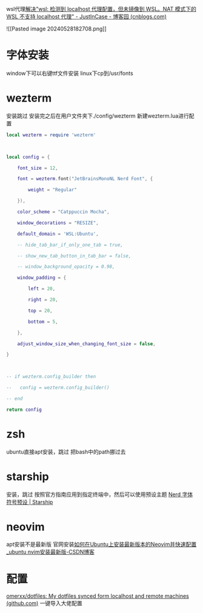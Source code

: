 wsl代理[解决"wsl: 检测到 localhost 代理配置，但未镜像到 WSL。NAT 模式下的 WSL 不支持 localhost 代理" - JustInCase - 博客园 (cnblogs.com)](https://www.cnblogs.com/hg479/p/17869109.html)

![[Pasted image 20240528182708.png]]
# 字体安装
window下可以右键ttf文件安装
linux下cp到/usr/fonts

# wezterm
安装跳过
安装完之后在用户文件夹下./config/wezterm 新建wezterm.lua进行配置
```lua
local wezterm = require 'wezterm'

  

local config = {

    font_size = 12,

    font = wezterm.font("JetBrainsMonoNL Nerd Font", {

        weight = "Regular"

    }),

    color_scheme = "Catppuccin Mocha",

    window_decorations = "RESIZE",

    default_domain = 'WSL:Ubuntu',

    -- hide_tab_bar_if_only_one_tab = true,

    -- show_new_tab_button_in_tab_bar = false,

    -- window_background_opacity = 0.98,

    window_padding = {

        left = 20,

        right = 20,

        top = 20,

        bottom = 5,

    },

    adjust_window_size_when_changing_font_size = false,

}

  

-- if wezterm.config_builder then

--   config = wezterm.config_builder()

-- end

return config
```
# zsh
ubuntu直接apt安装，跳过
把bash中的path挪过去

# starship
安装，跳过
按照官方指南应用到指定终端中，然后可以使用预设主题
[Nerd 字体符号预设 | Starship](https://starship.rs/zh-CN/presets/nerd-font)

# neovim
apt安装不是最新版
官网安装[如何在Ubuntu上安装最新版本的Neovim并快速配置_ubuntu nvim安装最新版-CSDN博客](https://blog.csdn.net/m0_60670525/article/details/136329707)



# 配置
[omerxx/dotfiles: My dotfiles synced form localhost and remote machines (github.com)](https://github.com/omerxx/dotfiles)
一键导入大佬配置
